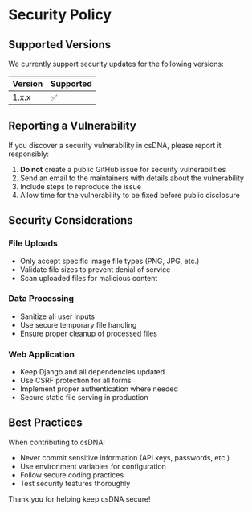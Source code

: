 # Security Policy

## Supported Versions

We currently support security updates for the following versions:

| Version | Supported          |
| ------- | ------------------ |
| 1.x.x   | :white_check_mark: |

## Reporting a Vulnerability

If you discover a security vulnerability in csDNA, please report it responsibly:

1. **Do not** create a public GitHub issue for security vulnerabilities
2. Send an email to the maintainers with details about the vulnerability
3. Include steps to reproduce the issue
4. Allow time for the vulnerability to be fixed before public disclosure

## Security Considerations

### File Uploads
- Only accept specific image file types (PNG, JPG, etc.)
- Validate file sizes to prevent denial of service
- Scan uploaded files for malicious content

### Data Processing
- Sanitize all user inputs
- Use secure temporary file handling
- Ensure proper cleanup of processed files

### Web Application
- Keep Django and all dependencies updated
- Use CSRF protection for all forms
- Implement proper authentication where needed
- Secure static file serving in production

## Best Practices

When contributing to csDNA:
- Never commit sensitive information (API keys, passwords, etc.)
- Use environment variables for configuration
- Follow secure coding practices
- Test security features thoroughly

Thank you for helping keep csDNA secure!